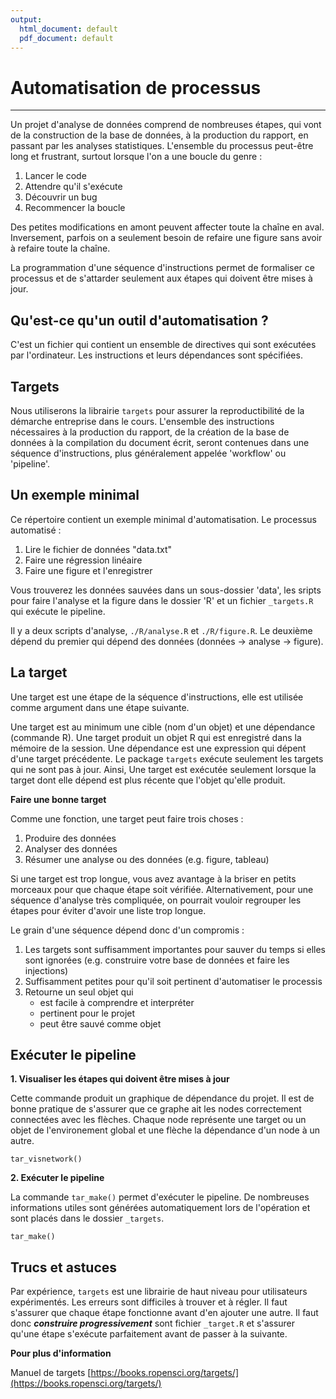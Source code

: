 ```yaml
---
output:
  html_document: default
  pdf_document: default
---
```

# Automatisation de processus

***

Un projet d'analyse de données comprend de nombreuses étapes, qui vont de la construction de la base de données, à la production du rapport, en passant par les analyses statistiques. L'ensemble du processus peut-être long et frustrant, surtout lorsque l'on a une boucle du genre :

1. Lancer le code
2. Attendre qu'il s'exécute
3. Découvrir un bug
4. Recommencer la boucle

Des petites modifications en amont peuvent affecter toute la chaîne en aval. Inversement, parfois on a seulement besoin de refaire une figure sans avoir à refaire toute la chaîne.

La programmation d'une séquence d'instructions permet de formaliser ce processus et de s'attarder seulement aux étapes qui doivent être mises à jour. 


## Qu'est-ce qu'un outil d'automatisation ?

C'est un fichier qui contient un ensemble de directives qui sont exécutées par l'ordinateur. Les instructions et leurs dépendances sont spécifiées.


## Targets

Nous utiliserons la librairie `targets` pour assurer la reproductibilité de la démarche entreprise dans le cours. L'ensemble des instructions nécessaires à la production du rapport, de la création de la base de données à la compilation du document écrit, seront contenues dans une séquence d'instructions, plus généralement appelée 'workflow' ou 'pipeline'.


## Un exemple minimal

Ce répertoire contient un exemple minimal d'automatisation. Le processus automatisé :

1. Lire le fichier de données "data.txt"
2. Faire une régression linéaire
3. Faire une figure et l'enregistrer

Vous trouverez les données sauvées dans un sous-dossier 'data', les sripts pour faire l'analyse et la figure dans le dossier 'R' et un fichier `_targets.R` qui exécute le pipeline.

Il y a deux scripts d'analyse, `./R/analyse.R` et `./R/figure.R`. Le deuxième dépend du premier qui dépend des données (données -> analyse -> figure).


## La target

Une target est une étape de la séquence d'instructions, elle est utilisée comme argument dans une étape suivante.

Une target est au minimum une cible (nom d'un objet) et une dépendance (commande R). Une target produit un objet R qui est enregistré dans la mémoire de la session. Une dépendance est une expression qui dépent d'une target précédente. Le package `targets` exécute seulement les targets qui ne sont pas à jour. Ainsi, Une target est exécutée seulement lorsque la target dont elle dépend est plus récente que l'objet qu'elle produit. 

**Faire une bonne target**

Comme une fonction, une target peut faire trois choses :

1. Produire des données
2. Analyser des données
3. Résumer une analyse ou des données (e.g. figure, tableau)

Si une target est trop longue, vous avez avantage à la briser en petits morceaux pour que chaque étape soit vérifiée. Alternativement, pour une séquence d'analyse très compliquée, on pourrait vouloir regrouper les étapes pour éviter d'avoir une liste trop longue. 

Le grain d'une séquence dépend donc d'un compromis :

1. Les targets sont suffisamment importantes pour sauver du temps si elles sont ignorées (e.g. construire votre base de données et faire les injections)
2. Suffisamment petites pour qu'il soit pertinent d'automatiser le processis
3. Retourne un seul objet qui
    - est facile à comprendre et interpréter
    - pertinent pour le projet
    - peut être sauvé comme objet


## Exécuter le pipeline

**1. Visualiser les étapes qui doivent être mises à jour**

Cette commande produit un graphique de dépendance du projet. Il est de bonne pratique de s'assurer que ce graphe ait les nodes correctement connectées avec les flèches. Chaque node représente une target ou un objet de l'environement global et une flèche la dépendance d'un node à un autre.
```
tar_visnetwork()
```

**2. Exécuter le pipeline**

La commande `tar_make()` permet d'exécuter le pipeline. De nombreuses informations utiles sont générées automatiquement lors de l'opération et sont placés dans le dossier `_targets`.
```
tar_make()
```

## Trucs et astuces

Par expérience, `targets` est une librairie de haut niveau pour utilisateurs expérimentés. Les erreurs sont difficiles à trouver et à régler. Il faut s'assurer que chaque étape fonctionne avant d'en ajouter une autre. Il faut donc ***construire progressivement*** sont fichier `_target.R` et s'assurer qu'une étape s'exécute parfaitement avant de passer à la suivante.

**Pour plus d'information**

Manuel de targets [https://books.ropensci.org/targets/](https://books.ropensci.org/targets/)
